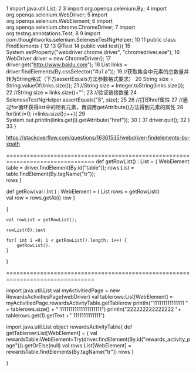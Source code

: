 1 import java.util.List;
 2 
 3 import org.openqa.selenium.By;
 4 import org.openqa.selenium.WebDriver;
 5 import org.openqa.selenium.WebElement;
 6 import org.openqa.selenium.chrome.ChromeDriver;
 7 import org.testng.annotations.Test;
 8 
 9 import com.thoughtworks.selenium.SeleneseTestNgHelper;
10 
11 public class FindElements {
12 
13 @Test
14 public void test(){
15 System.setProperty("webdriver.chrome.driver", "chromedriver.exe");
16 WebDriver driver = new ChromeDriver();
17 driver.get("http://www.baidu.com");
18 List<WebElement> links = driver.findElements(By.cssSelector("#u1 a"));
19 //获取集合中元素的总数量并转为String格式（下方assertEquals方法参数格式要求）
20 String size = String.valueOf(links.size());
21 //String size = Integer.toString(links.size());
22 //String size = links.size()+"";
23 //验证链接数量
24 SeleneseTestNgHelper.assertEquals("8", size);
25 
26 //打印href属性
27 //通过for循环获得list中的所有元素，再调用getAttribute()方法得到元素的属性
28 for(int i=0; i<links.size();i++){
29 System.out.println(links.get(i).getAttribute("href"));
30 }
31 driver.quit();
32 }
33 }

https://stackoverflow.com/questions/16361535/webdriver-findelements-by-xpath




================================================================================
def getRowList() : List = {
	WebElement table = driver.findElement(By.id("table")); 
	rows:List  = table.findElement(By.tagName("tr"));  
	rows
}


def getRow(val i:Int ) : WebElement = {
	List<WebElement> rows = getRowList()  
	val row = rows.getAt(i)
	row
}



{

	val rowList = getRowList();
	
	rowList(0).text
	
	for( int i =0; i < getRowList().length; i++) {
		getRowList().
	}
	
}






================================================================================

import java.util.List
val myActivitiedPage = new RewardsActivitiesPage(webDriver)
val tablerows:List[WebElement] = myActivitiedPage.rewardsActivityTable.getTablerow
println("111111111111111 " + tablerows.size() + " 11111111111111111111")
println("222222222222222 "+ tablerows.get(1).getText +" 1111111111111")




import java.util.List
  object rewardsActivityTable{
      def getTablerow:List[WebElement] = {
        val rewardsTable:WebElement=Try(driver.findElement(By.id("rewards_activity_page"))).getOrElse(null)
        val rows:List[WebElement] = rewardsTable.findElements(By.tagName("tr"))
        rows
      }

  }

